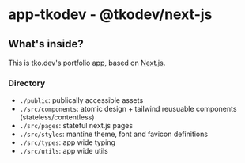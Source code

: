 # app-tkodev - @tkodev/next-js

## What's inside?

This is tko.dev's portfolio app, based on [Next.js](https://nextjs.org/).


### Directory

- `./public`: publically accessible assets
- `./src/components`: atomic design + tailwind reusuable components (stateless/contentless)
- `./src/pages`: stateful next.js pages
- `./src/styles`: mantine theme, font and favicon definitions
- `./src/types`: app wide typing
- `./src/utils`: app wide utils

